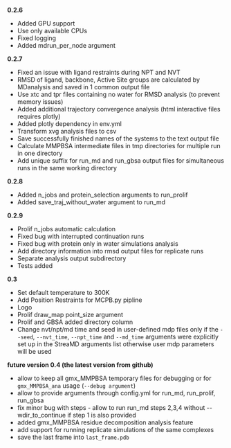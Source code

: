 **0.2.6**
- Added GPU support
- Use only available CPUs
- Fixed logging
- Added mdrun_per_node argument

**0.2.7**
- Fixed an issue with ligand restraints during NPT and NVT
- RMSD of ligand, backbone, Active Site groups are calculated by MDanalysis and saved in 1 common output file
- Use xtc and tpr files containing no water for RMSD analysis (to prevent memory issues)
- Added additional trajectory convergence analysis (html interactive files requires plotly)
- Added plotly dependency in env.yml
- Transform xvg analysis files to csv
- Save successfully finished names of the systems to the text output file
- Calculate MMPBSA intermediate files in tmp directories for multiple run in one directory
- Add unique suffix for run_md and run_gbsa output files for simultaneous runs in the same working directory

**0.2.8**
- Added n_jobs and protein_selection arguments to run_prolif
- Added save_traj_without_water argument to run_md

**0.2.9**
- Prolif n_jobs automatic calculation
- Fixed bug with interrupted continuation runs
- Fixed bug with protein only in water simulations analysis
- Add directory information into rmsd output files for replicate runs
- Separate analysis output subdirectory
- Tests added

**0.3**
- Set default temperature to 300K
- Add Position Restraints for MCPB.py pipline
- Logo
- Prolif draw_map point_size argument
- Prolif and GBSA added directory column
- Change nvt/npt/md time and seed in user-defined mdp files only if the `--seed`, `--nvt_time`, `--npt_time` and `--md_time` arguments were explicitly set up in the StreaMD arguments list otherwise user mdp parameters will be used

**future version 0.4 (the latest version from github)**
- allow to keep all gmx_MMPBSA temporary files for debugging or for `gmx_MMPBSA_ana` usage (`--debug argument`)
- allow to provide arguments through config.yml for run_md, run_prolif, run_gbsa
- fix minor bug with steps - allow to run run_md steps 2,3,4 without --wdir_to_continue if step 1 is also provided
- added gmx_MMPBSA residue decomposition analysis feature
- add support for running replicate simulations of the same complexes
- save the last frame into `last_frame.pdb`